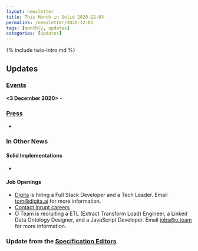 ```yaml
---
layout: newsletter
title: This Month in Solid 2020-12-03
permalink: /newsletter/2020-12-03
tags: [monthly, updates]
categories: [Updates]
---
```

{% include twis-intro.md %}

## Updates

### [Events](https://solidproject.org/events)

**<3 December 2020>** - <description>
  
### [Press](https://solidproject.org/press)

* 

### In Other News

#### Solid Implementations

*

#### Job Openings
* [Digita](https://www.digita.ai/careers) is hiring a Full Stack Developer and a Tech Leader. Email tom@digita.ai for more information.
* [Contact Inrupt careers](https://inrupt.com/careers) 
* O Team is recruiting a ETL (Extract Transform Load) Engineer, a Linked Data Ontology Designer, and a JavaScript Developer. Email [jobs@o.team](mailto:jobs@o.team) for more information. 

### Update from the [Specification Editors](https://github.com/solid/process/blob/master/editors.md)

